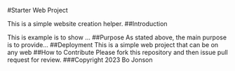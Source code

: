 #Starter Web Project

This is a simple website creation helper.
##Introduction

This is example is to show ...
##Purpose
As stated above, the main purpose is to provide...
##Deployment
This is a simple web project that can be on any web
##How to Contribute
Please fork this repository and then issue pull request for review.
###Copyright
2023 Bo Jonson